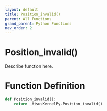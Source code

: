 ```yaml
---
layout: default
title: Position_invalid()
parent: All Functions
grand_parent: Python Functions
nav_order: 2
---
```


# Position_invalid()

Describe function here.

# Function Definition

```python
def Position_invalid():
    return _VisusKernelPy.Position_invalid()
```